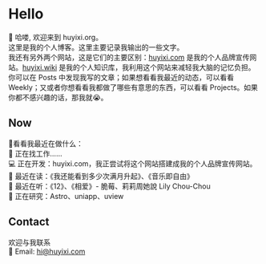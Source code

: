 # Hello

👋 哈喽, 欢迎来到 huyixi.org。  
这里是我的个人博客。这里主要记录我输出的一些文字。  
我还有另外两个网站，这是它们的主要区别：[huyixi.com](https://huyixi.com) 是我的个人品牌宣传网站。[huyixi.wiki](https://huyixi.wiki) 是我的个人知识库，我利用这个网站来减轻我大脑的记忆负担。  
你可以在 Posts 中发现我写的文章；如果想看看我最近的动态，可以看看  Weekly；又或者你想看看我都做了哪些有意思的东西，可以看看 Projects。如果你都不感兴趣的话，那我就😭。

## Now

👀看看我最近在做什么：  
💼 正在找工作……    
💻 正在开发：huyixi.com，我正尝试将这个网站搭建成我的个人品牌宣传网站。  
📖 最近在读：《我还能看到多少次满月升起》、《音乐即自由》  
🎵 最近在听：《12》、《相爱》- 脆莓、莉莉周她說 Lily Chou-Chou  
🔎 正在研究：Astro、uniapp、uview    

## Contact

欢迎与我联系  
📮 Email: [hi@huyixi.com](mailto:hi@huyixi.com)
